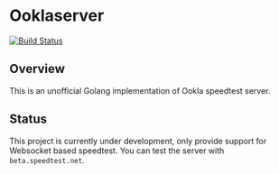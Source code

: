 Ooklaserver
============

[![Build Status](https://travis-ci.org/rikuayanokozy/ooklaserver.svg?branch=master)](https://travis-ci.org/rikuayanokozy/ooklaserver)

Overview
--------
This is an unofficial Golang implementation of Ookla speedtest server.

Status
------
This project is currently under development, only provide support for Websocket based speedtest. You can test the server with `beta.speedtest.net`.
